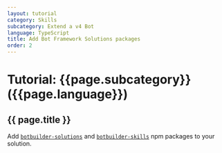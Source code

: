 ```yaml
---
layout: tutorial
category: Skills
subcategory: Extend a v4 Bot
language: TypeScript
title: Add Bot Framework Solutions packages
order: 2
---
```


# Tutorial: {{page.subcategory}} ({{page.language}})

## {{ page.title }}

Add [`botbuilder-solutions`](https://www.npmjs.com/package/botbuilder-solutions) and [`botbuilder-skills`](https://www.npmjs.com/package/botbuilder-skills) npm packages to your solution.
